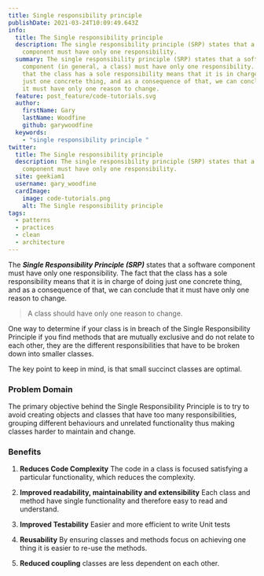 ```yaml
---
title: Single responsibility principle
publishDate: 2021-03-24T10:09:49.643Z
info:
  title: The Single responsibility principle
  description: The single responsibility principle (SRP) states that a software
    component must have only one responsibility.
  summary: The single responsibility principle (SRP) states that a software
    component (in general, a class) must have only one responsibility. The fact
    that the class has a sole responsibility means that it is in charge of doing
    just one concrete thing, and as a consequence of that, we can conclude that
    it must have only one reason to change.
  feature: post_feature/code-tutorials.svg
  author:
    firstName: Gary
    lastName: Woodfine
    github: garywoodfine
  keywords:
    - "single responsibility principle "
twitter:
  title: The Single responsibility principle
  description: The single responsibility principle (SRP) states that a software
    component must have only one responsibility.
  site: geekiam1
  username: gary_woodfine
  cardImage:
    image: code-tutorials.png
    alt: The Single responsibility principle
tags:
  - patterns
  - practices
  - clean
  - architecture
---
```

The ***Single Responsibility Principle (SRP)*** states that a software component must have only one responsibility. The fact that the class has a sole responsibility means that it is in charge of doing just one concrete thing, and as a consequence of that, we can conclude that it must have only one reason to change. 

> A class should have only one reason to change.

One way to determine if your class is in breach of the Single Responsibility Principle if you find methods that are mutually exclusive and do not relate to each other, they are the different responsibilities that have to be broken down into smaller classes.

The key point to keep in mind, is that small succinct classes are optimal.

### Problem Domain

The primary objective behind the Single Responsibility Principle is to try to avoid creating objects and classes that have too many responsibilities, grouping different behaviours and unrelated functionality thus making classes harder to maintain and change.


### Benefits
1. **Reduces Code Complexity**
The code in a class is focused satisfying a particular functionality, which reduces the complexity.

2. **Improved readability, maintainability and extensibility**
Each class and method have single functionality and therefore easy to read and understand.

3. **Improved Testability**
Easier and more efficient to write Unit tests

4. **Reusability**
By ensuring classes and methods focus on achieving one thing it is easier to re-use the methods.

5. **Reduced coupling**
classes are less dependent on each other. 





